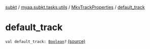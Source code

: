 [subkt](../../index.md) / [myaa.subkt.tasks.utils](../index.md) / [MkvTrackProperties](index.md) / [default_track](./default_track.md)

# default_track

`val default_track: `[`Boolean`](https://kotlinlang.org/api/latest/jvm/stdlib/kotlin/-boolean/index.html)`?` [(source)](https://github.com/Myaamori/SubKt/blob/0.1.9/src/main/kotlin/myaa/subkt/tasks/utils/mkvmerge.kt#L86)